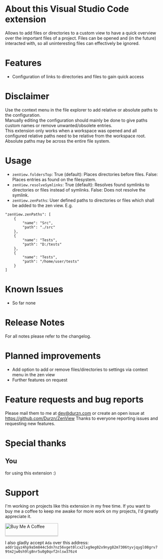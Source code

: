 # About this Visual Studio Code extension

Allows to add files or directories to a custom view to have a quick overview over the important files of a project.
Files can be opened and (in the future) interacted with, so all uninteresting files can effectively be ignored.

# Features
- Configuration of links to directories and files to gain quick access


# Disclaimer
Use the context menu in the file explorer to add relative or absolute paths to the configuration.  
Manually editing the configuration should mainly be done to give paths custom names or remove unwanted/obsolete entries.  
This extension only works when a workspace was opened and all configured relative paths need to be relative from the workspace root.  
Absolute paths may be across the entire file system.
# Usage
* `zenView.foldersTop`: True (default): Places directories before files. False: Places entries as found on the filesystem.
* `zenView.resolveSymlinks`: True (default): Resolves found symlinks to directories or files instead of symlinks. False: Does not resolve the symlink.
* `zenView.zenPaths`: User defined paths to directories or files which shall be added to the zen view.
E.g.
```
"zenView.zenPaths": [
    {
        "name": "Src",
        "path": "./src"
    },
    {
        "name": "Tests",
        "path": "D:/tests"
    },
    {
        "name": "Tests",
        "path": "/home/user/tests"
    }
]
```
# Known Issues
- So far none

# Release Notes
For all notes please refer to the changelog.
# Planned improvements
- Add option to add or remove files/directories to settings via context menu in the zen view
- Further features on request

# Feature requests and bug reports
Please mail them to me at dev@durzn.com or create an open issue at https://github.com/Durzn/ZenView
Thanks to everyone reporting issues and requesting new features.

# Special thanks
## You
for using this extension :)

# Support
I'm working on projects like this extension in my free time. 
If you want to buy me a coffee to keep me awake for more work on my projects, I'd greatly appreciate it.

<a href="https://www.buymeacoffee.com/Durzn" target="_blank"><img src="https://www.buymeacoffee.com/assets/img/custom_images/orange_img.png" alt="Buy Me A Coffee" style="height: 41px !important;width: 174px !important;box-shadow: 0px 3px 2px 0px rgba(190, 190, 190, 0.5) !important;-webkit-box-shadow: 0px 3px 2px 0px rgba(190, 190, 190, 0.5) !important;" ></a>

I also gladly accept ``Ada`` over this address: ``addr1qyz4hp9a5m844c5dn7nz56vget0lcx2lxg9eg02x9nyg82m7306tyvjqygl08grv79tm2jw0sh9lg8nr5u0g0qvf2nlsw376z4``